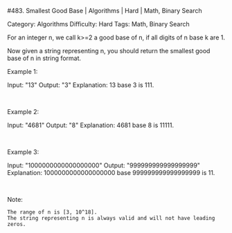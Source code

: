 #483. Smallest Good Base | Algorithms | Hard | Math, Binary Search

Category: Algorithms
Difficulty: Hard
Tags: Math, Binary Search

For an integer n, we call k>=2 a good base of n, if all digits of n base k are 1.

Now given a string representing n, you should return the smallest good base of n in string format.

Example 1:


Input: "13"
Output: "3"
Explanation: 13 base 3 is 111.


 

Example 2:


Input: "4681"
Output: "8"
Explanation: 4681 base 8 is 11111.


 

Example 3:


Input: "1000000000000000000"
Output: "999999999999999999"
Explanation: 1000000000000000000 base 999999999999999999 is 11.


 

Note:


	The range of n is [3, 10^18].
	The string representing n is always valid and will not have leading zeros.


 

